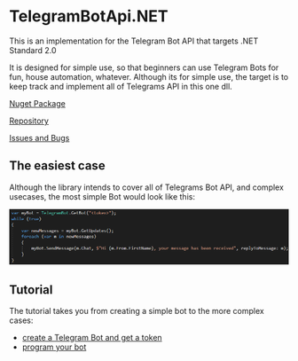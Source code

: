 # TelegramBotApi.NET

This is an implementation for the Telegram Bot API that targets .NET Standard 2.0

It is designed for simple use, so that beginners can use Telegram Bots for fun, house automation, whatever.
Although its for simple use, the target is to keep track and implement all of Telegrams API in this one dll.

[Nuget Package](https://www.nuget.org/packages/nerderies.TelegramBotApi/)

[Repository](https://github.com/devnulli/TelegramBotApi.NET)

[Issues and Bugs](https://github.com/devnulli/TelegramBotApi.NET/issues)


## The easiest case
Although the library intends to cover all of Telegrams Bot API, and complex usecases, the most simple Bot would look like this:

![easiest case](https://github.com/devnulli/TelegramBotApi.NET/raw/master/other%20Resources/easiest%20case.PNG)


## Tutorial
The tutorial takes you from creating a simple bot to the more complex cases:

- [create a Telegram Bot and get a token](todo)
- [program your bot](todo)
